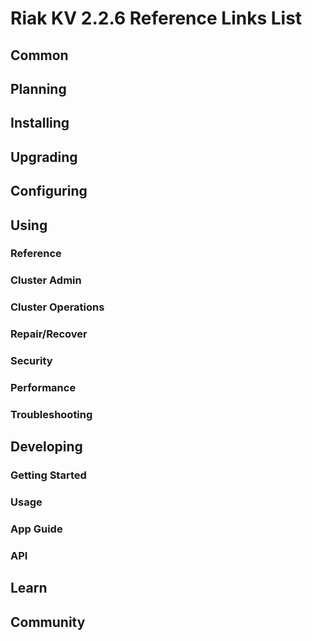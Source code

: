 
# Riak KV 2.2.6 Reference Links List


## Common

[downloads]: {{<baseurl>}}riak/kv/2.2.6/downloads/
[install index]: {{<baseurl>}}riak/kv/2.2.6/setup/installing
[upgrade index]: {{<baseurl>}}riak/kv/2.2.6/upgrading
[plan index]: {{<baseurl>}}riak/kv/2.2.6/planning
[config index]: {{<baseurl>}}riak/2.1.3/using/configuring/
[config reference]: {{<baseurl>}}riak/kv/2.2.6/configuring/reference/
[manage index]: {{<baseurl>}}riak/kv/2.2.6/using/managing
[performance index]: {{<baseurl>}}riak/kv/2.2.6/using/performance
[glossary vnode]: {{<baseurl>}}riak/kv/2.2.6/learn/glossary/#vnode
[contact basho]: https://www.tiot.jp/en/about-us/contact-us/


## Planning

[plan index]: {{<baseurl>}}riak/kv/2.2.6/setup/planning
[plan start]: {{<baseurl>}}riak/kv/2.2.6/setup/planning/start
[plan backend]: {{<baseurl>}}riak/kv/2.2.6/setup/planning/backend
[plan backend bitcask]: {{<baseurl>}}riak/kv/2.2.6/setup/planning/backend/bitcask
[plan backend leveldb]: {{<baseurl>}}riak/kv/2.2.6/setup/planning/backend/leveldb
[plan backend memory]: {{<baseurl>}}riak/kv/2.2.6/setup/planning/backend/memory
[plan backend multi]: {{<baseurl>}}riak/kv/2.2.6/setup/planning/backend/multi
[plan cluster capacity]: {{<baseurl>}}riak/kv/2.2.6/setup/planning/cluster-capacity
[plan bitcask capacity]: {{<baseurl>}}riak/kv/2.2.6/setup/planning/bitcask-capacity-calc
[plan best practices]: {{<baseurl>}}riak/kv/2.2.6/setup/planning/best-practices
[plan future]: {{<baseurl>}}riak/kv/2.2.6/setup/planning/future


## Installing

[install index]: {{<baseurl>}}riak/kv/2.2.6/setup/installing
[install aws]: {{<baseurl>}}riak/kv/2.2.6/setup/installing/amazon-web-services
[install debian & ubuntu]: {{<baseurl>}}riak/kv/2.2.6/setup/installing/debian-ubuntu
[install freebsd]: {{<baseurl>}}riak/kv/2.2.6/setup/installing/freebsd
[install mac osx]: {{<baseurl>}}riak/kv/2.2.6/setup/installing/mac-osx
[install rhel & centos]: {{<baseurl>}}riak/kv/2.2.6/setup/installing/rhel-centos
[install smartos]: {{<baseurl>}}riak/kv/2.2.6/setup/installing/smartos
[install solaris]: {{<baseurl>}}riak/kv/2.2.6/setup/installing/solaris
[install suse]: {{<baseurl>}}riak/kv/2.2.6/setup/installing/suse
[install windows azure]: {{<baseurl>}}riak/kv/2.2.6/setup/installing/windows-azure

[install source index]: {{<baseurl>}}riak/kv/2.2.6/setup/installing/source
[install source erlang]: {{<baseurl>}}riak/kv/2.2.6/setup/installing/source/erlang
[install source jvm]: {{<baseurl>}}riak/kv/2.2.6/setup/installing/source/jvm

[install verify]: {{<baseurl>}}riak/kv/2.2.6/setup/installing/verify


## Upgrading

[upgrade index]: {{<baseurl>}}riak/kv/2.2.6/setup/upgrading
[upgrade checklist]: {{<baseurl>}}riak/kv/2.2.6/setup/upgrading/checklist
[upgrade version]: {{<baseurl>}}riak/kv/2.2.6/setup/upgrading/version
[upgrade cluster]: {{<baseurl>}}riak/kv/2.2.6/setup/upgrading/cluster
[upgrade mdc]: {{<baseurl>}}riak/kv/2.2.6/setup/upgrading/multi-datacenter
[upgrade downgrade]: {{<baseurl>}}riak/kv/2.2.6/setup/downgrade


## Configuring

[config index]: {{<baseurl>}}riak/kv/2.2.6/configuring
[config basic]: {{<baseurl>}}riak/kv/2.2.6/configuring/basic
[config backend]: {{<baseurl>}}riak/kv/2.2.6/configuring/backend
[config manage]: {{<baseurl>}}riak/kv/2.2.6/configuring/managing
[config reference]: {{<baseurl>}}riak/kv/2.2.6/configuring/reference/
[config strong consistency]: {{<baseurl>}}riak/kv/2.2.6/configuring/strong-consistency
[config load balance]: {{<baseurl>}}riak/kv/2.2.6/configuring/load-balancing-proxy
[config mapreduce]: {{<baseurl>}}riak/kv/2.2.6/configuring/mapreduce
[config search]: {{<baseurl>}}riak/kv/2.2.6/configuring/search/

[config v3 mdc]: {{<baseurl>}}riak/kv/2.2.6/configuring/v3-multi-datacenter
[config v3 nat]: {{<baseurl>}}riak/kv/2.2.6/configuring/v3-multi-datacenter/nat
[config v3 quickstart]: {{<baseurl>}}riak/kv/2.2.6/configuring/v3-multi-datacenter/quick-start
[config v3 ssl]: {{<baseurl>}}riak/kv/2.2.6/configuring/v3-multi-datacenter/ssl

[config v2 mdc]: {{<baseurl>}}riak/kv/2.2.6/configuring/v2-multi-datacenter
[config v2 nat]: {{<baseurl>}}riak/kv/2.2.6/configuring/v2-multi-datacenter/nat
[config v2 quickstart]: {{<baseurl>}}riak/kv/2.2.6/configuring/v2-multi-datacenter/quick-start
[config v2 ssl]: {{<baseurl>}}riak/kv/2.2.6/configuring/v2-multi-datacenter/ssl



## Using

[use index]: {{<baseurl>}}riak/kv/2.2.6/using/
[use admin commands]: {{<baseurl>}}riak/kv/2.2.6/using/cluster-admin-commands
[use running cluster]: {{<baseurl>}}riak/kv/2.2.6/using/running-a-cluster

### Reference

[use ref custom code]: {{<baseurl>}}riak/kv/2.2.6/using/reference/custom-code
[use ref handoff]: {{<baseurl>}}riak/kv/2.2.6/using/reference/handoff
[use ref monitoring]: {{<baseurl>}}riak/kv/2.2.6/using/reference/statistics-monitoring
[use ref search]: {{<baseurl>}}riak/kv/2.2.6/using/reference/search
[use ref 2i]: {{<baseurl>}}riak/kv/2.2.6/using/reference/secondary-indexes
[use ref snmp]: {{<baseurl>}}riak/kv/2.2.6/using/reference/snmp
[use ref strong consistency]: {{<baseurl>}}riak/kv/2.2.6/using/reference/strong-consistency
[use ref jmx]: {{<baseurl>}}riak/kv/2.2.6/using/reference/jmx
[use ref obj del]: {{<baseurl>}}riak/kv/2.2.6/using/reference/object-deletion/
[use ref v3 mdc]: {{<baseurl>}}riak/kv/2.2.6/using/reference/v3-multi-datacenter
[use ref v2 mdc]: {{<baseurl>}}riak/kv/2.2.6/using/reference/v2-multi-datacenter

### Cluster Admin

[use admin index]: {{<baseurl>}}riak/kv/2.2.6/using/admin/
[use admin commands]: {{<baseurl>}}riak/kv/2.2.6/using/admin/commands/
[use admin riak cli]: {{<baseurl>}}riak/kv/2.2.6/using/admin/riak-cli/
[use admin riak-admin]: {{<baseurl>}}riak/kv/2.2.6/using/admin/riak-admin/
[use admin riak control]: {{<baseurl>}}riak/kv/2.2.6/using/admin/riak-control/

### Cluster Operations

[cluster ops add remove node]: {{<baseurl>}}riak/kv/2.2.6/using/cluster-operations/adding-removing-nodes
[cluster ops inspect node]: {{<baseurl>}}riak/kv/2.2.6/using/cluster-operations/inspecting-node
[cluster ops change info]: {{<baseurl>}}riak/kv/2.2.6/using/cluster-operations/changing-cluster-info
[cluster ops load balance]: {{<baseurl>}}riak/kv/2.2.6/configuring/load-balancing-proxy
[cluster ops bucket types]: {{<baseurl>}}riak/kv/2.2.6/using/cluster-operations/bucket-types
[cluster ops handoff]: {{<baseurl>}}riak/kv/2.2.6/using/cluster-operations/handoff
[cluster ops log]: {{<baseurl>}}riak/kv/2.2.6/using/cluster-operations/logging
[cluster ops obj del]: {{<baseurl>}}riak/kv/2.2.6/using/reference/object-deletion
[cluster ops backup]: {{<baseurl>}}riak/kv/2.2.6/using/cluster-operations/backing-up
[cluster ops mdc]: {{<baseurl>}}riak/kv/2.2.6/using/cluster-operations/v3-multi-datacenter
[cluster ops strong consistency]: {{<baseurl>}}riak/kv/2.2.6/using/cluster-operations/strong-consistency
[cluster ops 2i]: {{<baseurl>}}riak/kv/2.2.6/using/reference/secondary-indexes
[cluster ops v3 mdc]: {{<baseurl>}}riak/kv/2.2.6/using/cluster-operations/v3-multi-datacenter
[cluster ops v2 mdc]: {{<baseurl>}}riak/kv/2.2.6/using/cluster-operations/v2-multi-datacenter

### Repair/Recover

[repair recover index]: {{<baseurl>}}riak/kv/2.2.6/using/repair-recovery
[repair recover index]: {{<baseurl>}}riak/kv/2.2.6/using/repair-recovery/failure-recovery/

### Security

[security index]: {{<baseurl>}}riak/kv/2.2.6/using/security/
[security basics]: {{<baseurl>}}riak/kv/2.2.6/using/security/basics
[security managing]: {{<baseurl>}}riak/kv/2.2.6/using/security/managing-sources/

### Performance

[perf index]: {{<baseurl>}}riak/kv/2.2.6/using/performance/
[perf benchmark]: {{<baseurl>}}riak/kv/2.2.6/using/performance/benchmarking
[perf open files]: {{<baseurl>}}riak/kv/2.2.6/using/performance/open-files-limit/
[perf erlang]: {{<baseurl>}}riak/kv/2.2.6/using/performance/erlang
[perf aws]: {{<baseurl>}}riak/kv/2.2.6/using/performance/amazon-web-services
[perf latency checklist]: {{<baseurl>}}riak/kv/2.2.6/using/performance/latency-reduction

### Troubleshooting

[troubleshoot http]: {{<baseurl>}}riak/kv/2.2.6/using/troubleshooting/http-204


## Developing

[dev index]: {{<baseurl>}}riak/kv/2.2.6/developing
[dev client libraries]: {{<baseurl>}}riak/kv/2.2.6/developing/client-libraries
[dev data model]: {{<baseurl>}}riak/kv/2.2.6/developing/data-modeling
[dev data types]: {{<baseurl>}}riak/kv/2.2.6/developing/data-types
[dev kv model]: {{<baseurl>}}riak/kv/2.2.6/developing/key-value-modeling

### Getting Started

[getting started]: {{<baseurl>}}riak/kv/2.2.6/developing/getting-started
[getting started java]: {{<baseurl>}}riak/kv/2.2.6/developing/getting-started/java
[getting started ruby]: {{<baseurl>}}riak/kv/2.2.6/developing/getting-started/ruby
[getting started python]: {{<baseurl>}}riak/kv/2.2.6/developing/getting-started/python
[getting started php]: {{<baseurl>}}riak/kv/2.2.6/developing/getting-started/php
[getting started csharp]: {{<baseurl>}}riak/kv/2.2.6/developing/getting-started/csharp
[getting started nodejs]: {{<baseurl>}}riak/kv/2.2.6/developing/getting-started/nodejs
[getting started erlang]: {{<baseurl>}}riak/kv/2.2.6/developing/getting-started/erlang
[getting started golang]: {{<baseurl>}}riak/kv/2.2.6/developing/getting-started/golang

[obj model java]: {{<baseurl>}}riak/kv/2.2.6/developing/getting-started/java/object-modeling
[obj model ruby]: {{<baseurl>}}riak/kv/2.2.6/developing/getting-started/ruby/object-modeling
[obj model python]: {{<baseurl>}}riak/kv/2.2.6/developing/getting-started/python/object-modeling
[obj model csharp]: {{<baseurl>}}riak/kv/2.2.6/developing/getting-started/csharp/object-modeling
[obj model nodejs]: {{<baseurl>}}riak/kv/2.2.6/developing/getting-started/nodejs/object-modeling
[obj model erlang]: {{<baseurl>}}riak/kv/2.2.6/developing/getting-started/erlang/object-modeling
[obj model golang]: {{<baseurl>}}riak/kv/2.2.6/developing/getting-started/golang/object-modeling

### Usage

[usage index]: {{<baseurl>}}riak/kv/2.2.6/developing/usage
[usage bucket types]: {{<baseurl>}}riak/kv/2.2.6/developing/usage/bucket-types
[usage commit hooks]: {{<baseurl>}}riak/kv/2.2.6/developing/usage/commit-hooks
[usage conflict resolution]: {{<baseurl>}}riak/kv/2.2.6/developing/usage/conflict-resolution
[usage content types]: {{<baseurl>}}riak/kv/2.2.6/developing/usage/content-types
[usage create objects]: {{<baseurl>}}riak/kv/2.2.6/developing/usage/creating-objects
[usage custom extractors]: {{<baseurl>}}riak/kv/2.2.6/developing/usage/custom-extractors
[usage delete objects]: {{<baseurl>}}riak/kv/2.2.6/developing/usage/deleting-objects
[usage mapreduce]: {{<baseurl>}}riak/kv/2.2.6/developing/usage/mapreduce
[usage search]: {{<baseurl>}}riak/kv/2.2.6/developing/usage/search
[usage search schema]: {{<baseurl>}}riak/kv/2.2.6/developing/usage/search-schemas
[usage search data types]: {{<baseurl>}}riak/kv/2.2.6/developing/usage/searching-data-types
[usage 2i]: {{<baseurl>}}riak/kv/2.2.6/developing/usage/secondary-indexes
[usage update objects]: {{<baseurl>}}riak/kv/2.2.6/developing/usage/updating-objects

### App Guide

[apps mapreduce]: {{<baseurl>}}riak/kv/2.2.6/developing/app-guide/advanced-mapreduce
[apps replication properties]: {{<baseurl>}}riak/kv/2.2.6/developing/app-guide/replication-properties
[apps strong consistency]: {{<baseurl>}}riak/kv/2.2.6/developing/app-guide/strong-consistency

### API

[dev api backend]: {{<baseurl>}}riak/kv/2.2.6/developing/api/backend
[dev api http]: {{<baseurl>}}riak/kv/2.2.6/developing/api/http
[dev api http status]: {{<baseurl>}}riak/kv/2.2.6/developing/api/http/status
[dev api pbc]: {{<baseurl>}}riak/kv/2.2.6/developing/api/protocol-buffers/


## Learn

[learn new nosql]: {{<baseurl>}}riak/kv/learn/new-to-nosql
[learn use cases]: {{<baseurl>}}riak/kv/learn/use-cases
[learn why riak]: {{<baseurl>}}riak/kv/learn/why-riak-kv

[glossary]: {{<baseurl>}}riak/kv/2.2.6/learn/glossary/
[glossary aae]: {{<baseurl>}}riak/kv/2.2.6/learn/glossary/#active-anti-entropy-aae
[glossary read rep]: {{<baseurl>}}riak/kv/2.2.6/learn/glossary/#read-repair
[glossary vnode]: {{<baseurl>}}riak/kv/2.2.6/learn/glossary/#vnode

[concept aae]: {{<baseurl>}}riak/kv/2.2.6/learn/concepts/active-anti-entropy/
[concept buckets]: {{<baseurl>}}riak/kv/2.2.6/learn/concepts/buckets
[concept cap neg]: {{<baseurl>}}riak/kv/2.2.6/learn/concepts/capability-negotiation
[concept causal context]: {{<baseurl>}}riak/kv/2.2.6/learn/concepts/causal-context
[concept clusters]: {{<baseurl>}}riak/kv/2.2.6/learn/concepts/clusters/
[concept crdts]: {{<baseurl>}}riak/kv/2.2.6/learn/concepts/crdts
[concept eventual consistency]: {{<baseurl>}}riak/kv/2.2.6/learn/concepts/eventual-consistency
[concept keys objects]: {{<baseurl>}}riak/kv/2.2.6/learn/concepts/keys-and-objects
[concept replication]: {{<baseurl>}}riak/kv/2.2.6/learn/concepts/replication
[concept strong consistency]: {{<baseurl>}}riak/kv/2.2.6/using/reference/strong-consistency
[concept vnodes]: {{<baseurl>}}riak/kv/2.2.6/learn/concepts/vnodes



## Community

[community]: {{<baseurl>}}community
[community projects]: {{<baseurl>}}community/projects
[reporting bugs]: {{<baseurl>}}community/reporting-bugs
[taishi]: {{<baseurl>}}community/taishi

